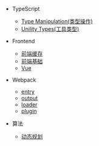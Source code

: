 <!--
 * @Author: Jeremy
 * @Date: 2021-07-22 11:09:52
 * @Description: 目录文件
 * @LastEditors: Jeremy
 * @LastEditTime: 2021-12-16 10:39:51
 * @site: book.yzmblog.top / book.yzmblog.top
-->

- TypeScript

  - [Type Manipulation(类型操作)](articles/typescript/typeManipulation.md)
  - [Unility Types(工具类型)](articles/typescript/unilityTypes.md)

- Frontend

  - [前端缓存](articles/frontend/cache.md)
  - [前端基础](articles/javascript/basic.md)
  - [Vue](articles/javascript/vue.md)

- Webpack

  - [entry](articles/webpack/entry.md)
  - [output](articles/webpack/output.md)
  - [loader](articles/webpack/loader.md)
  - [plugin](articles/webpack/plugin.md)

- 算法

  - [动态规划](articles/algorithm/dynamicProgramming.md)
